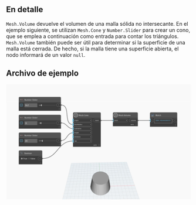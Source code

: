 ## En detalle
`Mesh.Volume` devuelve el volumen de una malla sólida no intersecante. En el ejemplo siguiente, se utilizan `Mesh.Cone` y `Number.Slider` para crear un cono, que se emplea a continuación como entrada para contar los triángulos. `Mesh.Volume` también puede ser útil para determinar si la superficie de una malla está cerrada. De hecho, si la malla tiene una superficie abierta, el nodo informará de un valor `null`.

## Archivo de ejemplo

![Example](./Autodesk.DesignScript.Geometry.Mesh.Volume_img.jpg)

